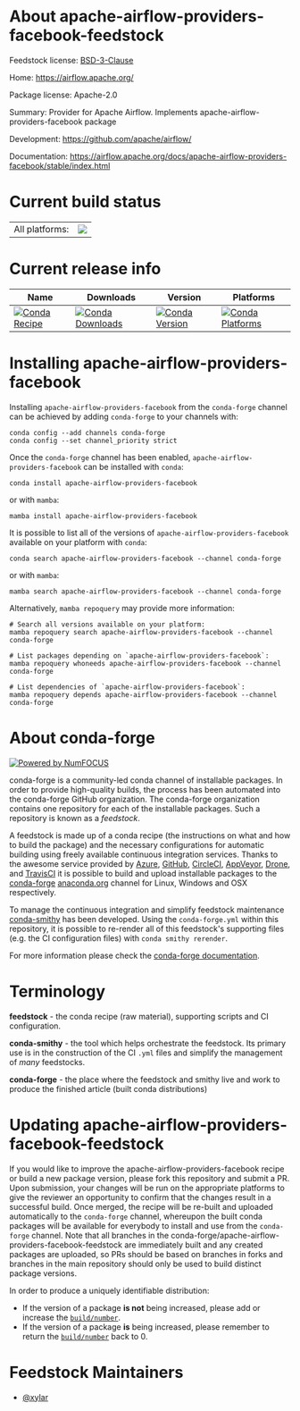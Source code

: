 About apache-airflow-providers-facebook-feedstock
=================================================

Feedstock license: [BSD-3-Clause](https://github.com/conda-forge/apache-airflow-providers-facebook-feedstock/blob/main/LICENSE.txt)

Home: https://airflow.apache.org/

Package license: Apache-2.0

Summary: Provider for Apache Airflow. Implements apache-airflow-providers-facebook package

Development: https://github.com/apache/airflow/

Documentation: https://airflow.apache.org/docs/apache-airflow-providers-facebook/stable/index.html

Current build status
====================


<table><tr><td>All platforms:</td>
    <td>
      <a href="https://dev.azure.com/conda-forge/feedstock-builds/_build/latest?definitionId=11908&branchName=main">
        <img src="https://dev.azure.com/conda-forge/feedstock-builds/_apis/build/status/apache-airflow-providers-facebook-feedstock?branchName=main">
      </a>
    </td>
  </tr>
</table>

Current release info
====================

| Name | Downloads | Version | Platforms |
| --- | --- | --- | --- |
| [![Conda Recipe](https://img.shields.io/badge/recipe-apache--airflow--providers--facebook-green.svg)](https://anaconda.org/conda-forge/apache-airflow-providers-facebook) | [![Conda Downloads](https://img.shields.io/conda/dn/conda-forge/apache-airflow-providers-facebook.svg)](https://anaconda.org/conda-forge/apache-airflow-providers-facebook) | [![Conda Version](https://img.shields.io/conda/vn/conda-forge/apache-airflow-providers-facebook.svg)](https://anaconda.org/conda-forge/apache-airflow-providers-facebook) | [![Conda Platforms](https://img.shields.io/conda/pn/conda-forge/apache-airflow-providers-facebook.svg)](https://anaconda.org/conda-forge/apache-airflow-providers-facebook) |

Installing apache-airflow-providers-facebook
============================================

Installing `apache-airflow-providers-facebook` from the `conda-forge` channel can be achieved by adding `conda-forge` to your channels with:

```
conda config --add channels conda-forge
conda config --set channel_priority strict
```

Once the `conda-forge` channel has been enabled, `apache-airflow-providers-facebook` can be installed with `conda`:

```
conda install apache-airflow-providers-facebook
```

or with `mamba`:

```
mamba install apache-airflow-providers-facebook
```

It is possible to list all of the versions of `apache-airflow-providers-facebook` available on your platform with `conda`:

```
conda search apache-airflow-providers-facebook --channel conda-forge
```

or with `mamba`:

```
mamba search apache-airflow-providers-facebook --channel conda-forge
```

Alternatively, `mamba repoquery` may provide more information:

```
# Search all versions available on your platform:
mamba repoquery search apache-airflow-providers-facebook --channel conda-forge

# List packages depending on `apache-airflow-providers-facebook`:
mamba repoquery whoneeds apache-airflow-providers-facebook --channel conda-forge

# List dependencies of `apache-airflow-providers-facebook`:
mamba repoquery depends apache-airflow-providers-facebook --channel conda-forge
```


About conda-forge
=================

[![Powered by
NumFOCUS](https://img.shields.io/badge/powered%20by-NumFOCUS-orange.svg?style=flat&colorA=E1523D&colorB=007D8A)](https://numfocus.org)

conda-forge is a community-led conda channel of installable packages.
In order to provide high-quality builds, the process has been automated into the
conda-forge GitHub organization. The conda-forge organization contains one repository
for each of the installable packages. Such a repository is known as a *feedstock*.

A feedstock is made up of a conda recipe (the instructions on what and how to build
the package) and the necessary configurations for automatic building using freely
available continuous integration services. Thanks to the awesome service provided by
[Azure](https://azure.microsoft.com/en-us/services/devops/), [GitHub](https://github.com/),
[CircleCI](https://circleci.com/), [AppVeyor](https://www.appveyor.com/),
[Drone](https://cloud.drone.io/welcome), and [TravisCI](https://travis-ci.com/)
it is possible to build and upload installable packages to the
[conda-forge](https://anaconda.org/conda-forge) [anaconda.org](https://anaconda.org/)
channel for Linux, Windows and OSX respectively.

To manage the continuous integration and simplify feedstock maintenance
[conda-smithy](https://github.com/conda-forge/conda-smithy) has been developed.
Using the ``conda-forge.yml`` within this repository, it is possible to re-render all of
this feedstock's supporting files (e.g. the CI configuration files) with ``conda smithy rerender``.

For more information please check the [conda-forge documentation](https://conda-forge.org/docs/).

Terminology
===========

**feedstock** - the conda recipe (raw material), supporting scripts and CI configuration.

**conda-smithy** - the tool which helps orchestrate the feedstock.
                   Its primary use is in the construction of the CI ``.yml`` files
                   and simplify the management of *many* feedstocks.

**conda-forge** - the place where the feedstock and smithy live and work to
                  produce the finished article (built conda distributions)


Updating apache-airflow-providers-facebook-feedstock
====================================================

If you would like to improve the apache-airflow-providers-facebook recipe or build a new
package version, please fork this repository and submit a PR. Upon submission,
your changes will be run on the appropriate platforms to give the reviewer an
opportunity to confirm that the changes result in a successful build. Once
merged, the recipe will be re-built and uploaded automatically to the
`conda-forge` channel, whereupon the built conda packages will be available for
everybody to install and use from the `conda-forge` channel.
Note that all branches in the conda-forge/apache-airflow-providers-facebook-feedstock are
immediately built and any created packages are uploaded, so PRs should be based
on branches in forks and branches in the main repository should only be used to
build distinct package versions.

In order to produce a uniquely identifiable distribution:
 * If the version of a package **is not** being increased, please add or increase
   the [``build/number``](https://docs.conda.io/projects/conda-build/en/latest/resources/define-metadata.html#build-number-and-string).
 * If the version of a package **is** being increased, please remember to return
   the [``build/number``](https://docs.conda.io/projects/conda-build/en/latest/resources/define-metadata.html#build-number-and-string)
   back to 0.

Feedstock Maintainers
=====================

* [@xylar](https://github.com/xylar/)

